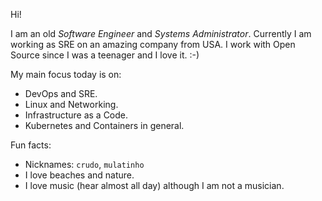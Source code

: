 Hi!

I am an old *Software Engineer* and *Systems Administrator*.
Currently I am working as SRE on an amazing company from USA.
I work with Open Source since I was a teenager and I love it. :-)

My main focus today is on:
- DevOps and SRE.
- Linux and Networking.
- Infrastructure as a Code.
- Kubernetes and Containers in general.

Fun facts:
- Nicknames: `crudo`, `mulatinho`
- I love beaches and nature.
- I love music (hear almost all day) although I am not a musician.
